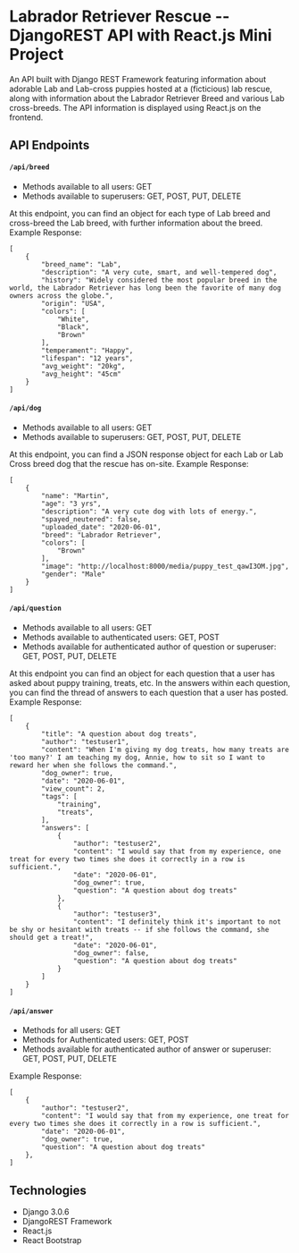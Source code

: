 # Labrador Retriever Rescue -- DjangoREST API with React.js Mini Project

An API built with Django REST Framework featuring information about adorable Lab and Lab-cross puppies hosted at a (ficticious) lab rescue, along with information about the Labrador Retriever Breed and various Lab cross-breeds. The API information is displayed using React.js on the frontend.

## API Endpoints
#### ```/api/breed``` 
- Methods available to all users: GET
- Methods available to superusers: GET, POST, PUT, DELETE

At this endpoint, you can find an object for each type of Lab breed and cross-breed the Lab breed, with further information about the breed.
Example Response:
```
[
    {
        "breed_name": "Lab",
        "description": "A very cute, smart, and well-tempered dog",
        "history": "Widely considered the most popular breed in the world, the Labrador Retriever has long been the favorite of many dog owners across the globe.",
        "origin": "USA",
        "colors": [
            "White",
            "Black",
            "Brown"
        ],
        "temperament": "Happy",
        "lifespan": "12 years",
        "avg_weight": "20kg",
        "avg_height": "45cm"
    }
]
```


#### ```/api/dog```
- Methods available to all users: GET
- Methods available to superusers: GET, POST, PUT, DELETE

At this endpoint, you can find a JSON response object for each Lab or Lab Cross breed dog that the rescue has on-site.
Example Response:
```
[
    {
        "name": "Martin",
        "age": "3 yrs",
        "description": "A very cute dog with lots of energy.",
        "spayed_neutered": false,
        "uploaded_date": "2020-06-01",
        "breed": "Labrador Retriever",
        "colors": [
            "Brown"
        ],
        "image": "http://localhost:8000/media/puppy_test_qawI3OM.jpg",
        "gender": "Male"
    }
]
```


#### ```/api/question```
- Methods available to all users: GET
- Methods available to authenticated users: GET, POST
- Methods available for authenticated author of question or superuser: GET, POST, PUT, DELETE

At this endpoint you can find an object for each question that a user has asked about puppy training, treats, etc. In the answers within each question, you can find the thread of answers to each question that a user has posted.
Example Response:
```
[
    {
        "title": "A question about dog treats",
        "author": "testuser1",
        "content": "When I'm giving my dog treats, how many treats are 'too many?' I am teaching my dog, Annie, how to sit so I want to reward her when she follows the command.",
        "dog_owner": true,
        "date": "2020-06-01",
        "view_count": 2,
        "tags": [
            "training",
            "treats",
        ],
        "answers": [
            {
                "author": "testuser2",
                "content": "I would say that from my experience, one treat for every two times she does it correctly in a row is sufficient.",
                "date": "2020-06-01",
                "dog_owner": true,
                "question": "A question about dog treats"
            },
            {
                "author": "testuser3",
                "content": "I definitely think it's important to not be shy or hesitant with treats -- if she follows the command, she should get a treat!",
                "date": "2020-06-01",
                "dog_owner": false,
                "question": "A question about dog treats"
            }
        ]
    }
]
```


#### ```/api/answer```
- Methods for all users: GET
- Methods for Authenticated users: GET, POST
- Methods available for authenticated author of answer or superuser: GET, POST, PUT, DELETE

Example Response: 
```
[
    {
        "author": "testuser2",
        "content": "I would say that from my experience, one treat for every two times she does it correctly in a row is sufficient.",
        "date": "2020-06-01",
        "dog_owner": true,
        "question": "A question about dog treats"
    },
]
````



## Technologies 
- Django 3.0.6
- DjangoREST Framework 
- React.js
- React Bootstrap

